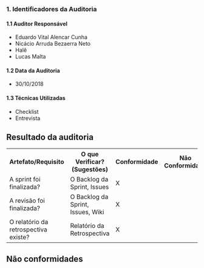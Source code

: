 ### 1. Identificadores da Auditoria

#### 1.1 Auditor Responsável

- Eduardo Vital Alencar Cunha
- Nicácio Arruda Bezaerra Neto
- Halê
- Lucas Malta

#### 1.2 Data da Auditoria

- 30/10/2018

#### 1.3 Técnicas Utilizadas

- Checklist
- Entrevista

## Resultado da auditoria

<table>
  <tr>
    <th>Artefato/Requisito</th>
    <th>O que Verificar? (Sugestões)</th>
    <th>Conformidade</th>
    <th>Não Conformidade</th>
    <th>Observação</th>
    <th>Evidências</th>
  </tr>
  <tr>
    <td>A sprint foi finalizada?</td>
    <td>O Backlog da Sprint, Issues</td>
    <td>X</td>
    <td></td>
    <td></td>
    <td></td>
  </tr>
  <tr>
    <td>A revisão foi finalizada?</td>
    <td>O Backlog da Sprint, Issues, Wiki</td>
    <td>X</td>
    <td></td>
    <td></td>
    <td></td>
  </tr>
  <tr>
    <td>O relatório da retrospectiva existe?</td>
    <td>Relatório da Retrospectiva</td>
    <td>X</td>
    <td></td>
    <td></td>
    <td></td>
  </tr>
</table>

## Não conformidades
